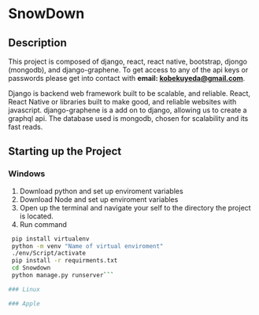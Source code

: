 # SnowDown
## Description
This project is composed of django, react, react native, bootstrap, djongo (mongodb), and django-graphene. To get access to any of the api keys or passwords please get into contact with **email: kobekuyeda@gmail.com**.

Django is backend web framework built to be scalable, and reliable. React, React Native or libraries built to make good, and reliable websites with javascript. django-graphene is a add on to django, allowing us to create a graphql api. The database used is mongodb, chosen for scalability and its fast reads.

## Starting up the Project
### Windows
1. Download python and set up enviroment variables
2. Download Node and set up enviroment variables
3. Open up the terminal and navigate your self to the directory the project is located.
4. Run command
``` bash
 pip install virtualenv
 python -m venv "Name of virtual enviroment"
 ./env/Script/activate
 pip install -r requirments.txt
 cd Snowdown
 python manage.py runserver```

### Linux

### Apple

